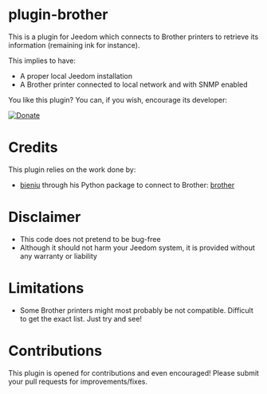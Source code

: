 # plugin-brother
This is a plugin for Jeedom which connects to Brother printers to retrieve its information (remaining ink for instance).

This implies to have:
- A proper local Jeedom installation
- A Brother printer connected to local network and with SNMP enabled

You like this plugin? You can, if you wish, encourage its developer:

[![Donate](https://img.shields.io/badge/Donate-PayPal-green.svg)](https://www.paypal.com/paypalme/hugoKs3)

# Credits
This plugin relies on the work done by:
- [bieniu](https://github.com/bieniu) through his Python package to connect to Brother: [brother](https://github.com/bieniu/brother)

# Disclaimer
- This code does not pretend to be bug-free
- Although it should not harm your Jeedom system, it is provided without any warranty or liability

# Limitations
- Some Brother printers might most probably be not compatible. Difficult to get the exact list. Just try and see!

# Contributions
This plugin is opened for contributions and even encouraged! Please submit your pull requests for improvements/fixes.

